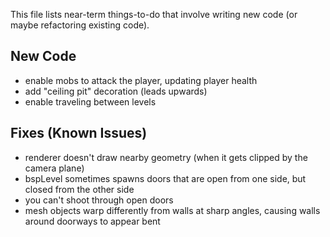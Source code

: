 This file lists near-term things-to-do that involve writing new code (or maybe refactoring existing code).

## New Code

- enable mobs to attack the player, updating player health
- add "ceiling pit" decoration (leads upwards)
- enable traveling between levels


## Fixes (Known Issues)

- renderer doesn't draw nearby geometry (when it gets clipped by the camera plane)
- bspLevel sometimes spawns doors that are open from one side, but closed from the other side
- you can't shoot through open doors
- mesh objects warp differently from walls at sharp angles, causing walls around doorways to appear bent


